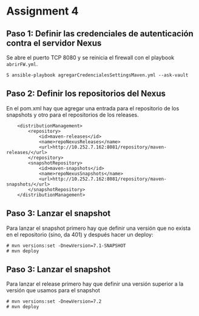 # Assignment 4
## Paso 1: Definir las credenciales de autenticación contra el servidor Nexus
Se abre el puerto TCP 8080 y se reinicia el firewall con el playbook `abrirFW.yml`.
```
S ansible-playbook agregarCredencialesSettingsMaven.yml --ask-vault 
```
## Paso 2: Definir los repositorios del Nexus
En el pom.xml hay que agregar una entrada para el repositorio de los snapshots y otro para el repositorios de los releases.
```
    <distributionManagement>
        <repository>
            <id>maven-releases</id>
            <name>repoNexusReleases</name>
            <url>http://10.252.7.162:8081/repository/maven-releases/</url>
        </repository>
        <snapshotRepository>
            <id>maven-snapshots</id>
            <name>repoNexusSnapshots</name>
            <url>http://10.252.7.162:8081/repository/maven-snapshots/</url>
        </snapshotRepository>
    </distributionManagement>
```
## Paso 3: Lanzar el snapshot
Para lanzar el snapshot primero hay que definir una versión que no exista en el repositorio (sino, da 401) y después hacer un deploy:
```
# mvn versions:set -DnewVersion=7.1-SNAPSHOT
# mvn deploy 
```
## Paso 3: Lanzar el snapshot
Para lanzar el release primero hay que definir una versión superior a la versión que usamos para el snapshot
```
# mvn versions:set -DnewVersion=7.2
# mvn deploy 
```

